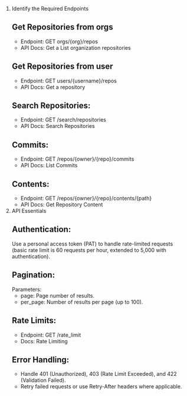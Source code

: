 1. Identify the Required Endpoints
    ## Get Repositories from orgs
    - Endpoint: GET orgs/{org}/repos
    - API Docs: Get a List organization repositories
    ## Get Repositories from user
    - Endpoint: GET users/{username}/repos
    - API Docs: Get a repository
    ## Search Repositories:
    - Endpoint: GET /search/repositories
    - API Docs: Search Repositories
    ## Commits:
    - Endpoint: GET /repos/{owner}/{repo}/commits
    - API Docs: List Commits
    ## Contents:
    - Endpoint: GET /repos/{owner}/{repo}/contents/{path}
    - API Docs: Get Repository Content
2. API Essentials
    ## Authentication:
    Use a personal access token (PAT) to handle rate-limited requests (basic rate limit is 60 requests per hour, extended to 5,000 with authentication).
    ## Pagination:
    Parameters:
    - page: Page number of results.
    - per_page: Number of results per page (up to 100).
    ## Rate Limits:
    - Endpoint: GET /rate_limit
    - Docs: Rate Limiting
    ## Error Handling:
    - Handle 401 (Unauthorized), 403 (Rate Limit Exceeded), and 422 (Validation Failed).
    - Retry failed requests or use Retry-After headers where applicable.